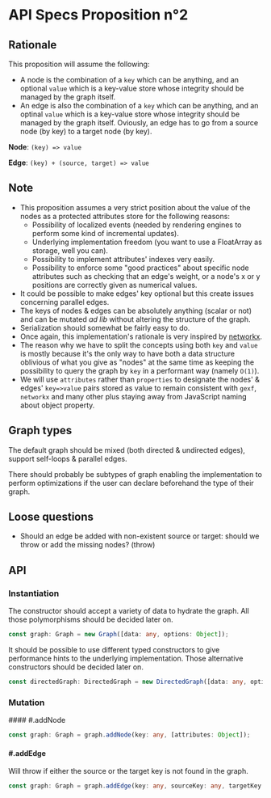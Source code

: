 # API Specs Proposition n°2

## Rationale

This proposition will assume the following:

* A node is the combination of a `key` which can be anything, and an optional `value` which is a key-value store whose integrity should be managed by the graph itself.
* An edge is also the combination of a `key` which can be anything, and an optinal `value` which is a key-value store whose integrity should be managed by the graph itself. Oviously, an edge has to go from a source node (by key) to a target node (by key).

**Node**: `(key) => value`

**Edge**: `(key) + (source, target) => value`

## Note

* This proposition assumes a very strict position about the value of the nodes as a protected attributes store for the following reasons:
  * Possibility of localized events (needed by rendering engines to perform some kind of incremental updates).
  * Underlying implementation freedom (you want to use a FloatArray as storage, well you can).
  * Possibility to implement attributes' indexes very easily.
  * Possibility to enforce some "good practices" about specific node attributes such as checking that an edge's weight, or a node's x or y positions are correctly given as numerical values.
* It could be possible to make edges' key optional but this create issues concerning parallel edges.
* The keys of nodes & edges can be absolutely anything (scalar or not) and can be mutated *ad lib* without altering the structure of the graph.
* Serialization should somewhat be fairly easy to do.
* Once again, this implementation's rationale is very inspired by [networkx](https://networkx.github.io/).
* The reason why we have to split the concepts using both `key` and `value` is mostly because it's the only way to have both a data structure oblivious of what you give as "nodes" at the same time as keeping the possibility to query the graph by `key` in a performant way (namely `O(1)`).
* We will use `attributes` rather than `properties` to designate the nodes' & edges' `key=>value` pairs stored as value to remain consistent with `gexf`, `networkx` and many other plus staying away from JavaScript naming about object property.

## Graph types

The default graph should be mixed (both directed & undirected edges), support self-loops & parallel edges.

There should probably be subtypes of graph enabling the implementation to perform optimizations if the user can declare beforehand the type of their graph.

## Loose questions

* Should an edge be added with non-existent source or target: should we throw or add the missing nodes? (throw)

## API

### Instantiation

The constructor should accept a variety of data to hydrate the graph. All those polymorphisms should be decided later on.

```ts
const graph: Graph = new Graph([data: any, options: Object]);
```

It should be possible to use different typed constructors to give performance hints to the underlying implementation. Those alternative constructors should be decided later on.

```ts
const directedGraph: DirectedGraph = new DirectedGraph([data: any, options: Object]);
```

### Mutation

#### #.addNode

```ts
const graph: Graph = graph.addNode(key: any, [attributes: Object]);
```

#### #.addEdge

Will throw if either the source or the target key is not found in the graph.

```ts
const graph: Graph = graph.addEdge(key: any, sourceKey: any, targetKey: any, [attributes: Object]);
```
